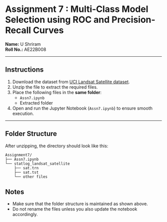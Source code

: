 # Assignment 7 : Multi-Class Model Selection using ROC and Precision-Recall Curves

**Name:** U Shriram  
**Roll No.:** AE22B008  

---

## Instructions

1. Download the dataset from [UCI Landsat Satellite dataset](https://archive.ics.uci.edu/dataset/146/statlog+landsat+satellite).
2. Unzip the file to extract the required files.  
3. Place the following files in the **same folder**:
   - `Assn7.ipynb`
   - Extracted folder
4. Open and run the Jupyter Notebook (`Assn7.ipynb`) to ensure smooth execution.

---

## Folder Structure

After unzipping, the directory should look like this:
```
Assignment7/
├── Assn7.ipynb
└── statlog_landsat_satellite
    ├── sat.trn
    ├── sat.tst
    └── other files
```
## Notes

- Make sure that the folder structure is maintained as shown above.  
- Do not rename the files unless you also update the notebook accordingly.

